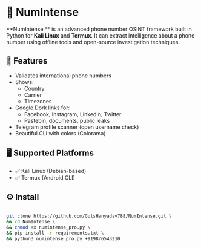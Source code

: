 # 📱 NumIntense 

**NumIntense ** is an advanced phone number OSINT framework built in Python for **Kali Linux** and **Termux**. It can extract intelligence about a phone number using offline tools and open-source investigation techniques.

## 🚀 Features
- Validates international phone numbers
- Shows:
  - Country
  - Carrier
  - Timezones
- Google Dork links for:
  - Facebook, Instagram, LinkedIn, Twitter
  - Pastebin, documents, public leaks
- Telegram profile scanner (open username check)
- Beautiful CLI with colors (Colorama)

## 🖥️ Supported Platforms
- ✅ Kali Linux (Debian-based)
- ✅ Termux (Android CLI)

## ⚙️ Install

```bash

git clone https://github.com/GulsHanyadav788/NumIntense.git \
&& cd NumIntense \
&& chmod +x numintense_pro.py \
&& pip install -r requirements.txt \
&& python3 numintense_pro.py +919876543210